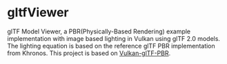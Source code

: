 # gltfViewer
glTF Model Viewer, a PBR(Physically-Based Rendering) example implementation with image based lighting in Vulkan using glTF 2.0 models. The lighting equation is based on the reference glTF PBR implementation from Khronos.  This project is based on  [Vulkan-glTF-PBR](https://github.com/qoyooo/Vulkan-glTF-PBR).

